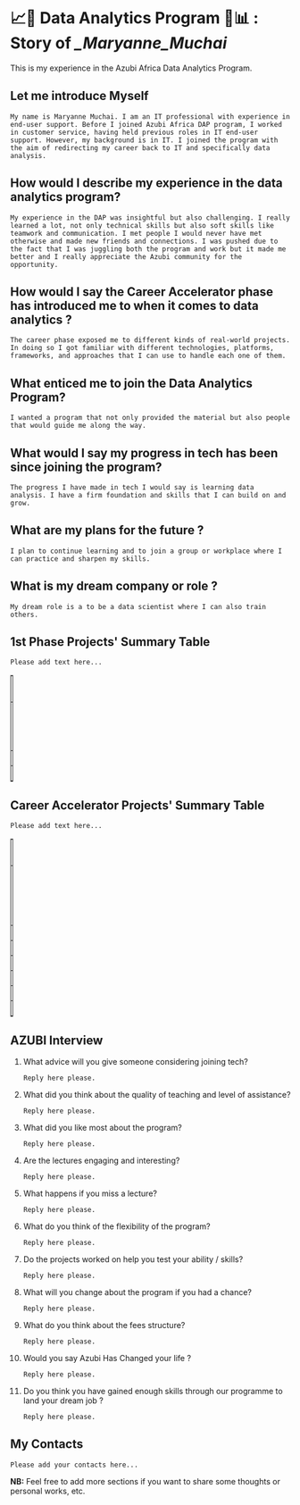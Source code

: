 # 📈🧪 Data Analytics Program 🧠📊 : Story of *___Maryanne_Muchai__*
This is my experience in the Azubi Africa Data Analytics Program.

## Let me introduce Myself
`My name is Maryanne Muchai. I am an IT professional with experience in end-user support. Before I joined Azubi Africa DAP program, I worked in customer service, having held previous roles in IT end-user support. However, my background is in IT. I joined the program with the aim of redirecting my career back to IT and specifically data analysis.`


## How would I describe my experience in the data analytics program? 
`My experience in the DAP was insightful but also challenging. I really learned a lot, not only technical skills but also soft skills
 like teamwork and communication. I met people I would never have met otherwise and made new friends and connections. I was pushed due to the fact that I was juggling both the program and work but it made me better and I really appreciate the Azubi community for the opportunity.`

## How would I say the Career Accelerator phase has introduced me to when it comes to data analytics ? 
`The career phase exposed me to different kinds of real-world projects. In doing so I got familiar with different technologies, platforms, frameworks, and approaches that I can use to handle each one of them.`

## What enticed me to join the Data Analytics Program?
`I wanted a program that not only provided the material but also people that would guide me along the way.`

## What would I say my progress in tech has been since joining the program? 
`The progress I have made in tech I would say is learning data analysis. I have a firm foundation and skills that I can build on and grow.`

## What are my plans for the future ?
`I plan to continue learning and to join a group or workplace where I can practice and sharpen my skills.`

## What is my dream company or role ?
`My dream role is a to be a data scientist where I can also train others.`

## 1st Phase Projects' Summary Table
`Please add text here...`
<table style="width: 1%;" border="1" cellpadding="1">
<tbody>
<tr>
<td>#</td>
<td>Project's Name</td>
<td>Description</td>
<td>Additional</td>
</tr>

<tr>
<td>1</td>
<td> </td>
<td>Add the project description here...</td>
<td>Add any additional info here...</td>
</tr>

<tr>
<td>2</td>
<td> </td>
<td> </td>
<td> </td>
</tr>

<tr>
<td>3</td>
<td> </td>
<td> </td>
<td> </td>
</tr>

</tbody>
</table>

## Career Accelerator Projects' Summary Table
`Please add text here...`
<table style="width: 1%;" border="1" cellpadding="1">
<tbody>
<tr>
<td>#</td>
<td>Project's Name</td>
<td>Description</td>
<td>Article</td>
<td>Deployed App</td>
<td>App Repository</td>
<td>Dev Repository</td>
</tr>

<tr>
<td>1</td>
<td> </td>
<td>Add the project description here...</td>
<td>Add the article link here...</td>
<td>Add the deployed app link here...</td>
<td>Add the app repository link here...</td>
<td>Add the development repository link here...</td>
</tr>

<tr>
<td>2</td>
<td> </td>
<td> </td>
<td> </td>
<td> </td>
<td> </td>
<td> </td>
</tr>

<tr>
<td>3</td>
<td> </td>
<td> </td>
<td> </td>
<td> </td>
<td> </td>
<td> </td>
</tr>

<tr>
<td>4</td>
<td> </td>
<td> </td>
<td> </td>
<td> </td>
<td> </td>
<td> </td>
</tr>

<tr>
<td>5</td>
<td> </td>
<td> </td>
<td> </td>
<td> </td>
<td> </td>
<td> </td>
</tr>

<tr>
<td>6</td>
<td> </td>
<td> </td>
<td> </td>
<td> </td>
<td> </td>
<td> </td>
</tr>

<tr>
<td>Capstsone</td>
<td> </td>
<td> </td>
<td> </td>
<td> </td>
<td> </td>
<td> </td>
</tr>

</tbody>
</table>

## AZUBI Interview 
1. What advice will you give someone considering joining tech? 

    `Reply here please.`

1. What did you think about the quality of teaching and level of assistance? 

    `Reply here please.`

1. What did you like most about the program? 

    `Reply here please.`

1. Are the lectures engaging and interesting? 

    `Reply here please.`

1. What happens if you miss a lecture? 

    `Reply here please.`

1. What do you think of the flexibility of the program? 

    `Reply here please.`

1. Do the projects worked on help you test your ability / skills? 

    `Reply here please.`

1. What will you change about the program if you had a chance? 

    `Reply here please.`

1. What do you think about the fees structure? 

    `Reply here please.`

1. Would you say Azubi Has Changed your life ? 

    `Reply here please.`

1. Do you think you have gained enough skills through our programme to land your dream job ? 

    `Reply here please.`


## My Contacts
`Please add your contacts here...`

**NB:**
Feel free to add more sections if you want to share some thoughts or personal works, etc.
